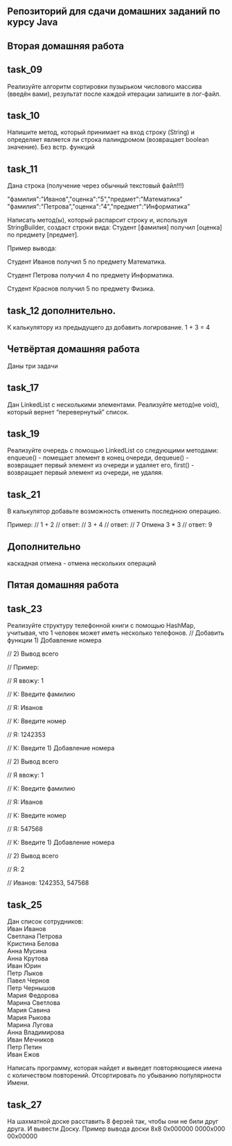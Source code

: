 ## Репозиторий для сдачи домашних заданий по курсу Java
## Вторая домашняя работа
## task_09
Реализуйте алгоритм сортировки пузырьком числового массива (введён вами),
результат после каждой итерации запишите в лог-файл.
## task_10
Напишите метод, который принимает на вход строку (String) и определяет является ли строка палиндромом (возвращает boolean значение). Без встр. функций
## task_11
Дана строка (получение через обычный текстовый файл!!!)

"фамилия":"Иванов","оценка":"5","предмет":"Математика"
"фамилия":"Петрова","оценка":"4","предмет":"Информатика"

Написать метод(ы), который распарсит строку и, используя StringBuilder, создаст строки вида:
Студент [фамилия] получил [оценка] по предмету [предмет].

Пример вывода:

Студент Иванов получил 5 по предмету Математика.

Студент Петрова получил 4 по предмету Информатика.

Студент Краснов получил 5 по предмету Физика.

## task_12 дополнительно.
К калькулятору из предыдущего дз добавить логирование.
1 + 3 = 4

##  Четвёртая домашняя работа
Даны три задачи

## task_17
Дан LinkedList с несколькими элементами. Реализуйте метод(не void), который вернет “перевернутый” список.

## task_19
 Реализуйте очередь с помощью LinkedList со следующими методами:
 enqueue() - помещает элемент в конец очереди,
 dequeue() - возвращает первый элемент из очереди и удаляет его,
 first() - возвращает первый элемент из очереди, не удаляя.

## task_21
 В калькулятор добавьте возможность отменить последнюю операцию.

Пример: // 1 +  2
// ответ:
// 3 + 4
// ответ:
// 7
 Отмена
 3 * 3
// ответ:
 9

 ## Дополнительно
каскадная отмена - отмена нескольких операций
## Пятая домашняя работа
## task_23
 Реализуйте структуру телефонной книги с помощью HashMap, учитывая, что 1 человек может иметь несколько телефонов.
// Добавить функции 1) Добавление номера

// 2) Вывод всего

// Пример:

// Я ввожу: 1

// К: Введите фамилию

// Я: Иванов

// К: Введите номер

// Я: 1242353

// К: Введите 1) Добавление номера

// 2) Вывод всего

// Я ввожу: 1

// К: Введите фамилию

// Я: Иванов

// К: Введите номер

// Я: 547568

// К: Введите 1) Добавление номера

// 2) Вывод всего

// Я: 2

// Иванов: 1242353, 547568
## task_25
Дан список сотрудников:<br>Иван Иванов<br>Светлана Петрова<br>Кристина Белова<br>Анна Мусина<br>Анна Крутова<br>Иван Юрин<br>Петр Лыков<br>Павел Чернов<br>Петр Чернышов<br>Мария Федорова<br>Марина Светлова<br>
Мария Савина<br>Мария Рыкова<br>Марина Лугова<br>Анна Владимирова<br>Иван Мечников<br>Петр Петин<br>Иван Ежов

Написать программу, которая найдет и выведет повторяющиеся имена с количеством повторений.
Отсортировать по убыванию популярности Имени.
## task_27
На шахматной доске расставить 8 ферзей так, чтобы они не били друг друга. И вывести Доску. Пример вывода доски 8x8
0x000000
0000x000
00x00000